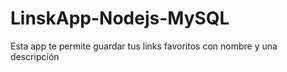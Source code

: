 # LinskApp-Nodejs-MySQL
Esta app te permite guardar tus links favoritos con nombre y una descripción
